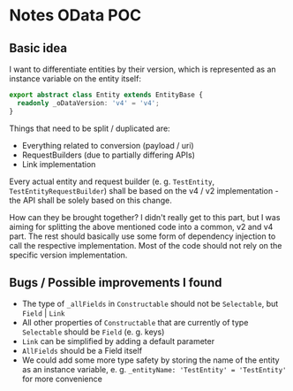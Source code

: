 # Notes OData POC

## Basic idea

I want to differentiate entities by their version, which is represented as an instance variable on the entity itself:
```ts
export abstract class Entity extends EntityBase {
  readonly _oDataVersion: 'v4' = 'v4';
}
```

Things that need to be split / duplicated are:
- Everything related to conversion (payload / uri)
- RequestBuilders (due to partially differing APIs)
- Link implementation

Every actual entity and request builder (e. g. `TestEntity`, `TestEntityRequestBuilder`) shall be based on the v4 / v2 implementation - the API shall be solely based on this change.

How can they be brought together?
I didn't really get to this part, but I was aiming for splitting the above mentioned code into a common, v2 and v4 part. The rest should basically use some form of dependency injection to call the respective implementation. Most of the code should not rely on the specific version implementation.


## Bugs / Possible improvements I found

- The type of `_allFields` in `Constructable` should not be `Selectable`, but `Field` | `Link`
- All other properties of `Constructable` that are currently of type `Selectable` should be `Field` (e. g. keys)
- `Link` can be simplified by adding a default parameter
- `AllFields` should be a Field itself
- We could add some more type safety by storing the name of the entity as an instance variable, e. g. `_entityName: 'TestEntity' = 'TestEntity'` for more convenience
